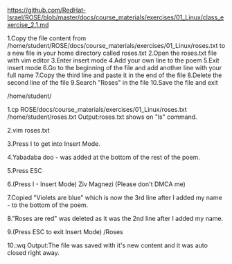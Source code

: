 https://github.com/RedHat-Israel/ROSE/blob/master/docs/course_materials/exercises/01_Linux/class_exercise_2.1.md

1.Copy the file content from /home/student/ROSE/docs/course_materials/exercises/01_Linux/roses.txt to a new file in your home directory called roses.txt
2.Open the roses.txt file with vim editor
3.Enter insert mode
4.Add your own line to the poem
5.Exit insert mode
6.Go to the beginning of the file and add another line with your full name
7.Copy the third line and paste it in the end of the file
8.Delete the second line of the file
9.Search "Roses" in the file
10.Save the file and exit

/home/student/

1.cp ROSE/docs/course_materials/exercises/01_Linux/roses.txt /home/student/roses.txt
Output:roses.txt shows on "ls" command.

2.vim roses.txt

3.Press I to get into Insert Mode.

4.Yabadaba doo - was added at the bottom of the rest of the poem.

5.Press ESC

6.(Press I - Insert Mode)
Ziv Magnezi
(Please don't DMCA me)

7.Copied "Violets are blue" which is now the 3rd line after I added my name - to the bottom of the poem.

8."Roses are red" was deleted as it was the 2nd line after I added my name.

9.(Press ESC to exit Insert Mode)
/Roses

10.:wq
Output:The file was saved with it's new content and it was auto closed right away.
